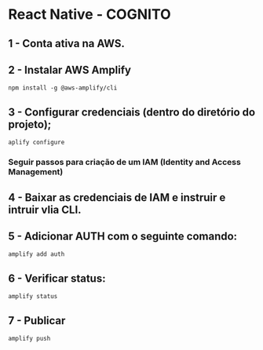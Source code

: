 # React Native - COGNITO 

## 1 - Conta ativa na AWS.

## 2 - Instalar AWS Amplify
`npm install -g @aws-amplify/cli`

## 3 - Configurar credenciais (dentro do diretório do projeto);
`aplify configure`

### Seguir passos para criação de um IAM (Identity and Access Management)

## 4 - Baixar as credenciais de IAM e instruir e intruir vlia CLI.

## 5 - Adicionar AUTH com o seguinte comando:
`amplify add auth`

## 6 - Verificar status:
`amplify status`

## 7 - Publicar
`amplify push`

